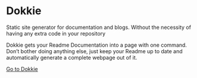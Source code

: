# Dokkie

Static site generator for documentation and blogs. Without the necessity of having any extra code in your repository

Dokkie gets your Readme Documentation into a page with one command. Don’t bother doing anything else, just keep your Readme up to date and automatically generate a complete webpage out of it.

[Go to Dokkie]([https://dokkie.dev)
